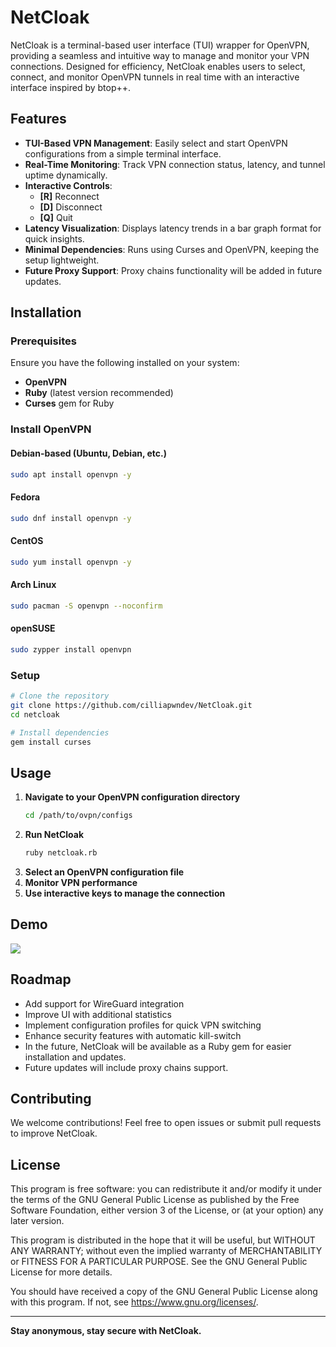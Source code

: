 # NetCloak

NetCloak is a terminal-based user interface (TUI) wrapper for OpenVPN, providing a seamless and intuitive way to manage and monitor your VPN connections. Designed for efficiency, NetCloak enables users to select, connect, and monitor OpenVPN tunnels in real time with an interactive interface inspired by btop++.

## Features

- **TUI-Based VPN Management**: Easily select and start OpenVPN configurations from a simple terminal interface.
- **Real-Time Monitoring**: Track VPN connection status, latency, and tunnel uptime dynamically.
- **Interactive Controls**:
  - **[R]** Reconnect
  - **[D]** Disconnect
  - **[Q]** Quit
- **Latency Visualization**: Displays latency trends in a bar graph format for quick insights.
- **Minimal Dependencies**: Runs using Curses and OpenVPN, keeping the setup lightweight.
- **Future Proxy Support**: Proxy chains functionality will be added in future updates.

## Installation

### Prerequisites

Ensure you have the following installed on your system:

- **OpenVPN**
- **Ruby** (latest version recommended)
- **Curses** gem for Ruby

### Install OpenVPN

#### Debian-based (Ubuntu, Debian, etc.)
```sh
sudo apt install openvpn -y
```

#### Fedora
```sh
sudo dnf install openvpn -y
```

#### CentOS
```sh
sudo yum install openvpn -y
```

#### Arch Linux
```sh
sudo pacman -S openvpn --noconfirm
```

#### openSUSE
```sh
sudo zypper install openvpn
```

### Setup

```sh
# Clone the repository
git clone https://github.com/cilliapwndev/NetCloak.git
cd netcloak

# Install dependencies
gem install curses
```

## Usage

1. **Navigate to your OpenVPN configuration directory**
   ```sh
   cd /path/to/ovpn/configs
   ```
2. **Run NetCloak**
   ```sh
   ruby netcloak.rb
   ```
3. **Select an OpenVPN configuration file**
4. **Monitor VPN performance**
5. **Use interactive keys to manage the connection**

## Demo

<img src="https://i.imgur.com/UvHNBof.gif"/>

## Roadmap

- Add support for WireGuard integration
- Improve UI with additional statistics
- Implement configuration profiles for quick VPN switching
- Enhance security features with automatic kill-switch
- In the future, NetCloak will be available as a Ruby gem for easier installation and updates.
- Future updates will include proxy chains support.

## Contributing

We welcome contributions! Feel free to open issues or submit pull requests to improve NetCloak.

## License

This program is free software: you can redistribute it and/or modify it under the terms of the GNU General Public License as published by the Free Software Foundation, either version 3 of the License, or (at your option) any later version.

This program is distributed in the hope that it will be useful, but WITHOUT ANY WARRANTY; without even the implied warranty of MERCHANTABILITY or FITNESS FOR A PARTICULAR PURPOSE. See the GNU General Public License for more details.

You should have received a copy of the GNU General Public License along with this program. If not, see <https://www.gnu.org/licenses/>.

---

**Stay anonymous, stay secure with NetCloak.**

